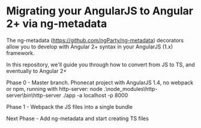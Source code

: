 # Migrating your AngularJS to Angular 2+ via ng-metadata

The ng-metadata (https://github.com/ngParty/ng-metadata) decorators allow you to develop with Angular 2+ syntax 
in your AngularJS (1.x) framework.

In this repository, we'll guide you through how to convert from JS to TS, and eventually to Angular 2+



Phase 0 - Master branch. 
Phonecat project with AngularJS 1.4, no webpack or npm, running with http-server:
node .\node_modules\http-server\bin\http-server ./app -a localhost -p 8000

Phase 1 - Webpack the JS files into a single bundle

Next Phase - Add ng-metadata and start creating TS files